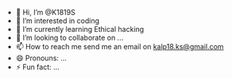 - 👋 Hi, I’m @K1819S
- 👀 I’m interested in coding
- 🌱 I’m currently learning Ethical hacking
- 💞️ I’m looking to collaborate on ...
- 📫 How to reach me send me an email on kalp18.ks@gmail.com
- 😄 Pronouns: ...
- ⚡ Fun fact: ...

<!---
K1819S/K1819S is a ✨ special ✨ repository because its `README.md` (this file) appears on your GitHub profile.
You can click the Preview link to take a look at your changes.
--->
